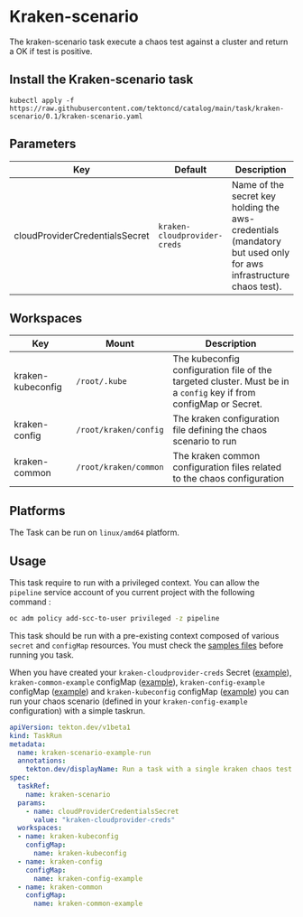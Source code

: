 # Kraken-scenario

The kraken-scenario task execute a chaos test against a cluster and return a OK if test is positive.

## Install the Kraken-scenario task

```
kubectl apply -f https://raw.githubusercontent.com/tektoncd/catalog/main/task/kraken-scenario/0.1/kraken-scenario.yaml
```

## Parameters

| Key                            | Default                      | Description                                                                                                     |
| ------------------------------ | ---------------------------- | --------------------------------------------------------------------------------------------------------------- |
| cloudProviderCredentialsSecret | `kraken-cloudprovider-creds` | Name of the secret key holding the aws-credentials (mandatory but used only for aws infrastructure chaos test). |

## Workspaces

| Key               | Mount                 | Description                                                                                                       |
| ----------------- | --------------------- | ----------------------------------------------------------------------------------------------------------------- |
| kraken-kubeconfig | `/root/.kube`         | The kubeconfig configuration file of the targeted cluster. Must be in a `config` key if from configMap or Secret. |
| kraken-config     | `/root/kraken/config` | The kraken configuration file defining the chaos scenario to run                                                  |
| kraken-common     | `/root/kraken/common` | The kraken common configuration files related to the chaos configuration                                          |

## Platforms

The Task can be run on `linux/amd64` platform.

## Usage

This task require to run with a privileged context. 
You can allow the `pipeline` service account of you current project with the following command :

```bash
oc adm policy add-scc-to-user privileged -z pipeline
```

This task should be run with a pre-existing context composed of various `secret` and `configMap` resources. 
You must check the [samples files](https://github.com/tektoncd/catalog/tree/main/task/kraken-scenario/0.1/samples) 
before running you task.

When you have created your 
`kraken-cloudprovider-creds` Secret ([example](https://github.com/tektoncd/catalog/tree/main/task/kraken-scenario/0.1/samples/kraken-cloudprovider-creds.yaml)),
`kraken-common-example` configMap ([example](https://github.com/tektoncd/catalog/tree/main/task/kraken-scenario/0.1/samples/kraken-common-example.yaml)),
`kraken-config-example` configMap ([example](https://github.com/tektoncd/catalog/tree/main/task/kraken-scenario/0.1/samples/kraken-config-example.yaml)) and
`kraken-kubeconfig` configMap ([example](https://github.com/tektoncd/catalog/tree/main/task/kraken-scenario/0.1/samples/kraken-kubeconfig.yaml)) you can
run your chaos scenario (defined in your `kraken-config-example` configuration) with a simple taskrun.

```yaml
apiVersion: tekton.dev/v1beta1
kind: TaskRun
metadata:
  name: kraken-scenario-example-run
  annotations:
    tekton.dev/displayName: Run a task with a single kraken chaos test of 2 x up to 3 pod pickup by hazard.
spec:
  taskRef:
    name: kraken-scenario
  params:
    - name: cloudProviderCredentialsSecret
      value: "kraken-cloudprovider-creds"
  workspaces:
  - name: kraken-kubeconfig
    configMap:
      name: kraken-kubeconfig
  - name: kraken-config
    configMap:
      name: kraken-config-example
  - name: kraken-common
    configMap:
      name: kraken-common-example
```